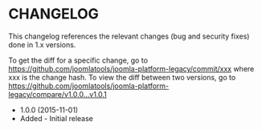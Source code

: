 CHANGELOG
=========

This changelog references the relevant changes (bug and security fixes) done in 1.x versions.

To get the diff for a specific change, go to https://github.com/joomlatools/joomla-platform-legacy/commit/xxx where xxx is the
change hash. To view the diff between two versions, go to https://github.com/joomlatools/joomla-platform-legacy/compare/v1.0.0...v1.0.1

* 1.0.0 (2015-11-01)
 * Added - Initial release